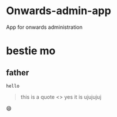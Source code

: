 # Onwards-admin-app
App for onwards administration

# bestie mo

## father

`hello`

> this is a quote <>
> yes it is
> ujujujuj


:smile: 